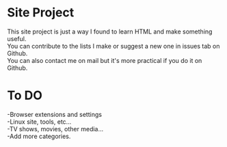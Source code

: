 <h1><a id="Site Project"></a>Site Project</h1>
<p>This site project is just a way I found to learn HTML and make something useful.</br>
  You can contribute to the lists I make or suggest a new one in issues tab on Github.</br>
  You can also contact me on mail but it's more practical if you do it on Github.</br></p>

<h1><a id="To DO"></a>To DO</h1>
<p>-Browser extensions and settings<br>
  -Linux site, tools, etc…<br>
  -TV shows, movies, other media…<br>
  -Add more categories.</p>
